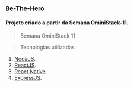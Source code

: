 ### Be-The-Hero

#### Projeto criado a partir da Semana OminiStack-11.

> Semana OminiStack 11

> Tecnologias utilizadas

1. [NodeJS](https://nodejs.org/en/).
2. [ReactJS](https://reactjs.org/).
3. [React Native](https://reactnative.dev/).
4. [ExpressJS](https://expressjs.com).

